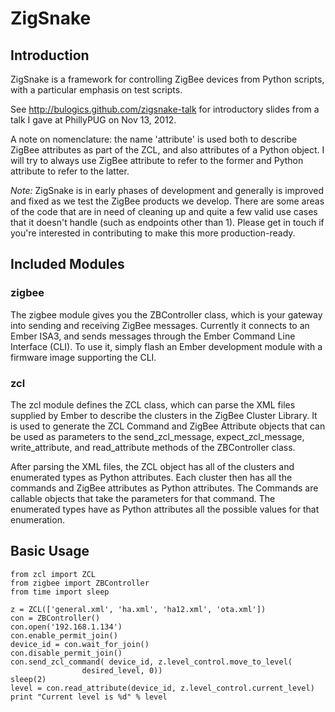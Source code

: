 ZigSnake
========

Introduction
------------

ZigSnake is a framework for controlling ZigBee devices from Python
scripts, with a particular emphasis on test scripts.

See http://bulogics.github.com/zigsnake-talk for introductory slides
from a talk I gave at PhillyPUG on Nov 13, 2012.

A note on nomenclature: the name 'attribute' is used both to describe
ZigBee attributes as part of the ZCL, and also attributes of a Python
object. I will try to always use ZigBee attribute to refer to the former
and Python attribute to refer to the latter.

*Note:* ZigSnake is in early phases of development and generally is
improved and fixed as we test the ZigBee products we develop. There are
some areas of the code that are in need of cleaning up and quite a few
valid use cases that it doesn't handle (such as endpoints other than 1).
Please get in touch if you're interested in contributing to make this
more production-ready.

Included Modules
----------------

### zigbee

The zigbee module gives you the ZBController class, which is your
gateway into sending and receiving ZigBee messages. Currently it
connects to an Ember ISA3, and sends messages through the Ember Command
Line Interface (CLI). To use it, simply flash an Ember development
module with a firmware image supporting the CLI.

### zcl

The zcl module defines the ZCL class, which can parse the XML files
supplied by Ember to describe the clusters in the ZigBee Cluster
Library. It is used to generate the ZCL Command and ZigBee Attribute
objects that can be used as parameters to the send_zcl_message,
expect_zcl_message, write_attribute, and read_attribute methods of the
ZBController class.

After parsing the XML files, the ZCL object has all of the clusters and
enumerated types as Python attributes. Each cluster then has all the
commands and ZigBee attributes as Python attributes. The Commands are
callable objects that take the parameters for that command. The
enumerated types have as Python attributes all the possible values for
that enumeration.

Basic Usage
-----------

    from zcl import ZCL
    from zigbee import ZBController
    from time import sleep

    z = ZCL(['general.xml', 'ha.xml', 'ha12.xml', 'ota.xml'])
    con = ZBController()
    con.open('192.168.1.134')
    con.enable_permit_join()
    device_id = con.wait_for_join()
    con.disable_permit_join()
    con.send_zcl_command( device_id, z.level_control.move_to_level(
                    desired_level, 0))
    sleep(2)
    level = con.read_attribute(device_id, z.level_control.current_level)
    print "Current level is %d" % level
